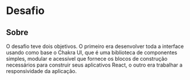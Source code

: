 # Desafio
<vide src=''></video>

## Sobre
O desafio teve dois objetivos. O primeiro era desenvolver toda a interface usando como base o Chakra UI, que é uma biblioteca de componentes simples, modular e acessível que fornece os blocos de construção necessários para construir seus aplicativos React, o outro era trabalhar a responsividade da aplicação.
